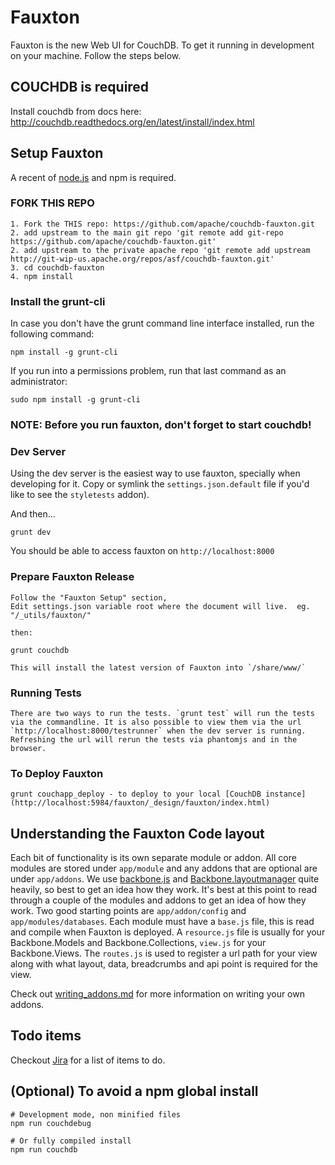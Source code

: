Fauxton
=======

Fauxton is the new Web UI for CouchDB. To get it running in development on your machine. Follow the steps below.

## COUCHDB is required ##

Install couchdb from docs here: http://couchdb.readthedocs.org/en/latest/install/index.html

## Setup Fauxton ##

A recent of [node.js](http://nodejs.org/) and npm is required.

### FORK THIS REPO

    1. Fork the THIS repo: https://github.com/apache/couchdb-fauxton.git
    2. add upstream to the main git repo 'git remote add git-repo https://github.com/apache/couchdb-fauxton.git'
    2. add upstream to the private apache repo 'git remote add upstream http://git-wip-us.apache.org/repos/asf/couchdb-fauxton.git'
    3. cd couchdb-fauxton
    4. npm install


### Install the grunt-cli
In case you don't have the grunt command line interface installed, run the following command:

    npm install -g grunt-cli

If you run into a permissions problem, run that last command as an administrator:

    sudo npm install -g grunt-cli


### NOTE: Before you run fauxton, don't forget to start couchdb!

### Dev Server
Using the dev server is the easiest way to use fauxton, specially when
developing for it. Copy or symlink the `settings.json.default` file if you'd like to see the `styletests` addon).

And then...

    grunt dev

You should be able to access fauxton on `http://localhost:8000`

### Prepare Fauxton Release
    Follow the "Fauxton Setup" section,
    Edit settings.json variable root where the document will live.  eg.  "/_utils/fauxton/"

    then:

    grunt couchdb

    This will install the latest version of Fauxton into `/share/www/`

### Running Tests
    There are two ways to run the tests. `grunt test` will run the tests via the commandline. It is also possible to view them via the url
    `http://localhost:8000/testrunner` when the dev server is running. Refreshing the url will rerun the tests via phantomjs and in the browser.

### To Deploy Fauxton

    grunt couchapp_deploy - to deploy to your local [CouchDB instance] (http://localhost:5984/fauxton/_design/fauxton/index.html)

## Understanding the Fauxton Code layout

Each bit of functionality is its own separate module or addon. All core modules are stored under `app/module` and any addons that are optional are under `app/addons`.
We use [backbone.js](http://backbonejs.org/) and [Backbone.layoutmanager](https://github.com/tbranyen/backbone.layoutmanager) quite heavily, so best to get an idea how they work.
It's best at this point to read through a couple of the modules and addons to get an idea of how they work. Two good starting points are `app/addon/config` and `app/modules/databases`.
Each module must have a `base.js` file, this is read and compile when Fauxton is deployed. A `resource.js` file is usually for your Backbone.Models and Backbone.Collections,
`view.js` for your Backbone.Views. The `routes.js` is used to register a url path for your view along with what layout, data, breadcrumbs and api point is required for the view.

Check out [writing_addons.md](writing_addons.md) for more information on writing your own addons.

## Todo items

Checkout [Jira](https://issues.apache.org/jira/browse/COUCHDB/component/12320406) for a list of items to do.

## (Optional) To avoid a npm global install
    # Development mode, non minified files
    npm run couchdebug

    # Or fully compiled install
    npm run couchdb
